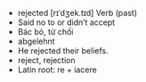 - rejected	[rɪˈdʒek.tɪd]	Verb (past)
- Said no to or didn’t accept
- Bác bỏ, từ chối
- abgelehnt
- He rejected their beliefs.
- reject, rejection
- Latin root: re + iacere